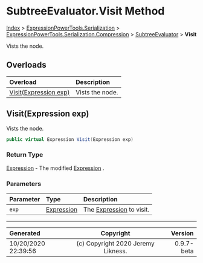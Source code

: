 ﻿# SubtreeEvaluator.Visit Method

[Index](../index.md) > [ExpressionPowerTools.Serialization](ExpressionPowerTools.Serialization.a.md) > [ExpressionPowerTools.Serialization.Compression](ExpressionPowerTools.Serialization.Compression.n.md) > [SubtreeEvaluator](ExpressionPowerTools.Serialization.Compression.SubtreeEvaluator.cs.md) > **Visit**

Vists the node.

## Overloads

| Overload | Description |
| :-- | :-- |
| [Visit(Expression exp)](#visitexpression-exp) | Vists the node. |
## Visit(Expression exp)

Vists the node.

```csharp
public virtual Expression Visit(Expression exp)
```

### Return Type

 [Expression](https://docs.microsoft.com/dotnet/api/system.linq.expressions.expression)  - The modified [Expression](https://docs.microsoft.com/dotnet/api/system.linq.expressions.expression) .

### Parameters

| Parameter | Type | Description |
| :-- | :-- | :-- |
| `exp` | [Expression](https://docs.microsoft.com/dotnet/api/system.linq.expressions.expression) | The [Expression](https://docs.microsoft.com/dotnet/api/system.linq.expressions.expression) to visit. |



---

| Generated | Copyright | Version |
| :-- | :-: | --: |
| 10/20/2020 22:39:56 | (c) Copyright 2020 Jeremy Likness. | 0.9.7-beta |
